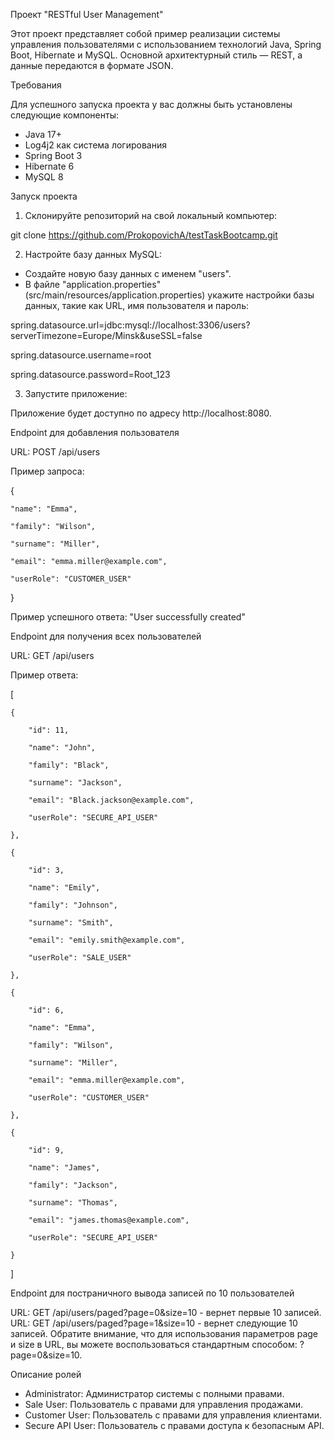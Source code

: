 Проект "RESTful User Management"

Этот проект представляет собой пример реализации системы управления пользователями с использованием технологий Java, Spring Boot, Hibernate и MySQL. Основной архитектурный стиль — REST, а данные передаются в формате JSON.

Требования

Для успешного запуска проекта у вас должны быть установлены следующие компоненты:

- Java 17+
- Log4j2 как система логирования
- Spring Boot 3
- Hibernate 6
- MySQL 8


Запуск проекта

1. Склонируйте репозиторий на свой локальный компьютер:

git clone https://github.com/ProkopovichA/testTaskBootcamp.git

2. Настройте базу данных MySQL:

- Создайте новую базу данных с именем "users".
- В файле "application.properties" (src/main/resources/application.properties) укажите настройки базы данных, такие как URL, имя пользователя и пароль:

spring.datasource.url=jdbc:mysql://localhost:3306/users?serverTimezone=Europe/Minsk&useSSL=false

spring.datasource.username=root

spring.datasource.password=Root_123

3. Запустите приложение:

Приложение будет доступно по адресу http://localhost:8080.

Endpoint для добавления пользователя

URL: POST /api/users

Пример запроса:

{

    "name": "Emma",
    
    "family": "Wilson",
    
    "surname": "Miller",
    
    "email": "emma.miller@example.com",
    
    "userRole": "CUSTOMER_USER"
    
}

Пример успешного ответа:
"User successfully created"

Endpoint для получения всех пользователей

URL: GET /api/users

Пример ответа:

[

    {
    
        "id": 11,
        
        "name": "John",
        
        "family": "Black",
        
        "surname": "Jackson",
        
        "email": "Black.jackson@example.com",
        
        "userRole": "SECURE_API_USER"
        
    },
    
    {
    
        "id": 3,
        
        "name": "Emily",
        
        "family": "Johnson",
        
        "surname": "Smith",
        
        "email": "emily.smith@example.com",
        
        "userRole": "SALE_USER"
        
    },
    
    {
    
        "id": 6,
        
        "name": "Emma",
        
        "family": "Wilson",
        
        "surname": "Miller",
        
        "email": "emma.miller@example.com",
        
        "userRole": "CUSTOMER_USER"
        
    },
    
    {
    
        "id": 9,
        
        "name": "James",
        
        "family": "Jackson",
        
        "surname": "Thomas",
        
        "email": "james.thomas@example.com",
        
        "userRole": "SECURE_API_USER"
        
    }
    
]

Endpoint для постраничного вывода записей по 10 пользователей

URL: GET /api/users/paged?page=0&size=10 - вернет первые 10 записей.
URL: GET /api/users/paged?page=1&size=10 - вернет следующие 10 записей.
Обратите внимание, что для использования параметров page и size в URL, вы можете воспользоваться стандартным способом: ?page=0&size=10.

Описание ролей

- Administrator: Администратор системы с полными правами.
- Sale User: Пользователь с правами для управления продажами.
- Customer User: Пользователь с правами для управления клиентами.
- Secure API User: Пользователь с правами доступа к безопасным API.

